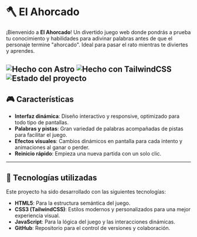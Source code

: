 # 🪓 El Ahorcado

¡Bienvenido a **El Ahorcado**! Un divertido juego web donde pondrás a prueba tu conocimiento y habilidades para adivinar palabras antes de que el personaje termine "ahorcado". Ideal para pasar el rato mientras te diviertes y aprendes.

## ![Hecho con Astro](https://img.shields.io/badge/Hecho%20con-Astro-blue?style=flat-square&logo=astro&logoColor=white) ![Hecho con TailwindCSS](https://img.shields.io/badge/Hecho%20con-TailwindCSS-38B2AC?style=flat-square&logo=tailwindcss&logoColor=white) ![Estado del proyecto](https://img.shields.io/badge/Estado-En%20proceso-yellow?style=flat-square)

## 🎮 Características

- **Interfaz dinámica**: Diseño interactivo y responsive, optimizado para todo tipo de pantallas.
- **Palabras y pistas**: Gran variedad de palabras acompañadas de pistas para facilitar el juego.
- **Efectos visuales**: Cambios dinámicos en pantalla para cada intento y animaciones al ganar o perder.
- **Reinicio rápido**: Empieza una nueva partida con un solo clic.

---

## 🚀 Tecnologías utilizadas

Este proyecto ha sido desarrollado con las siguientes tecnologías:

- **HTML5**: Para la estructura semántica del juego.
- **CSS3 (TailwindCSS)**: Estilos modernos y personalizados para una mejor experiencia visual.
- **JavaScript**: Para la lógica del juego y las interacciones dinámicas.
- **GitHub**: Repositorio para el control de versiones y colaboración.
